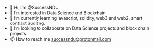 - 👋 Hi, I’m @SuccessNDU
- 👀 I’m interested in Data Science and Blockchain
- 🌱 I’m currently learning javascript, solidity, web3 and web2, smart contract auditing. 
- 💞️ I’m looking to collaborate on Data Science projects and block chain projects. 
- 📫 How to reach me successndu@protonmail.com

<!---
SuccessNDU/SuccessNDU is a ✨ special ✨ repository because its `README.md` (this file) appears on your GitHub profile.
You can click the Preview link to take a look at your changes.
--->
